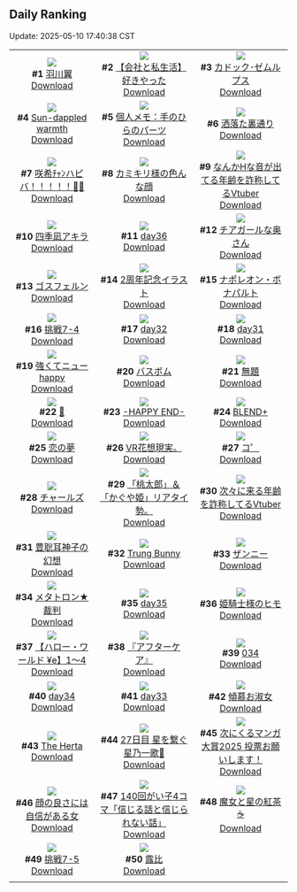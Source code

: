 ## Daily Ranking
Update: 2025-05-10 17:40:38 CST

|      |      |      |
| :----: | :----: | :----: |
| ![](https://i.pixiv.re/c/240x480/img-master/img/2025/05/08/00/00/02/130158445_p0_master1200.jpg)<br>**#1** [羽川翼](https://www.pixiv.net/artworks/130158445)<br>[Download](https://i.pixiv.re/img-original/img/2025/05/08/00/00/02/130158445_p0.png) | ![](https://i.pixiv.re/c/240x480/img-master/img/2025/05/09/12/00/22/130204969_p0_master1200.jpg)<br>**#2** [【会社と私生活】好きやった](https://www.pixiv.net/artworks/130204969)<br>[Download](https://i.pixiv.re/img-original/img/2025/05/09/12/00/22/130204969_p0.jpg) | ![](https://i.pixiv.re/c/240x480/img-master/img/2025/05/08/02/29/32/130163184_p0_master1200.jpg)<br>**#3** [カドック･ゼムルプス](https://www.pixiv.net/artworks/130163184)<br>[Download](https://i.pixiv.re/img-original/img/2025/05/08/02/29/32/130163184_p0.jpg) |
| ![](https://i.pixiv.re/c/240x480/img-master/img/2025/05/08/02/05/25/130162698_p0_master1200.jpg)<br>**#4** [Sun-dappled warmth](https://www.pixiv.net/artworks/130162698)<br>[Download](https://i.pixiv.re/img-original/img/2025/05/08/02/05/25/130162698_p0.jpg) | ![](https://i.pixiv.re/c/240x480/img-master/img/2025/05/08/06/00/06/130165991_p0_master1200.jpg)<br>**#5** [個人メモ：手のひらのパーツ](https://www.pixiv.net/artworks/130165991)<br>[Download](https://i.pixiv.re/img-original/img/2025/05/08/06/00/06/130165991_p0.jpg) | ![](https://i.pixiv.re/c/240x480/img-master/img/2025/05/09/07/30/01/130200853_p0_master1200.jpg)<br>**#6** [洒落た裏通り](https://www.pixiv.net/artworks/130200853)<br>[Download](https://i.pixiv.re/img-original/img/2025/05/09/07/30/01/130200853_p0.jpg) |
| ![](https://i.pixiv.re/c/240x480/img-master/img/2025/05/09/00/00/04/130191658_p0_master1200.jpg)<br>**#7** [咲希ﾁｬﾝハピバ！！！！！🎂🎉](https://www.pixiv.net/artworks/130191658)<br>[Download](https://i.pixiv.re/img-original/img/2025/05/09/00/00/04/130191658_p0.jpg) | ![](https://i.pixiv.re/c/240x480/img-master/img/2025/05/09/13/17/21/130206409_p0_master1200.jpg)<br>**#8** [カミキリ様の色んな顔](https://www.pixiv.net/artworks/130206409)<br>[Download](https://i.pixiv.re/img-original/img/2025/05/09/13/17/21/130206409_p0.jpg) | ![](https://i.pixiv.re/c/240x480/img-master/img/2025/05/08/21/00/10/130184260_p0_master1200.jpg)<br>**#9** [なんかHな音が出てる年齢を詐称してるVtuber](https://www.pixiv.net/artworks/130184260)<br>[Download](https://i.pixiv.re/img-original/img/2025/05/08/21/00/10/130184260_p0.jpg) |
| ![](https://i.pixiv.re/c/240x480/img-master/img/2025/05/09/04/47/38/130191804_p0_master1200.jpg)<br>**#10** [四季凪アキラ](https://www.pixiv.net/artworks/130191804)<br>[Download](https://i.pixiv.re/img-original/img/2025/05/09/04/47/38/130191804_p0.jpg) | ![](https://i.pixiv.re/c/240x480/img-master/img/2025/05/09/00/47/06/130193920_p0_master1200.jpg)<br>**#11** [day36](https://www.pixiv.net/artworks/130193920)<br>[Download](https://i.pixiv.re/img-original/img/2025/05/09/00/47/06/130193920_p0.jpg) | ![](https://i.pixiv.re/c/240x480/img-master/img/2025/05/08/00/01/40/130158842_p0_master1200.jpg)<br>**#12** [チアガールな奥さん](https://www.pixiv.net/artworks/130158842)<br>[Download](https://i.pixiv.re/img-original/img/2025/05/08/00/01/40/130158842_p0.jpg) |
| ![](https://i.pixiv.re/c/240x480/img-master/img/2025/05/08/00/00/17/130158566_p0_master1200.jpg)<br>**#13** [ゴスフェルン](https://www.pixiv.net/artworks/130158566)<br>[Download](https://i.pixiv.re/img-original/img/2025/05/08/00/00/17/130158566_p0.png) | ![](https://i.pixiv.re/c/240x480/img-master/img/2025/05/08/00/00/09/130158493_p0_master1200.jpg)<br>**#14** [2周年記念イラスト](https://www.pixiv.net/artworks/130158493)<br>[Download](https://i.pixiv.re/img-original/img/2025/05/08/00/00/09/130158493_p0.jpg) | ![](https://i.pixiv.re/c/240x480/img-master/img/2025/05/08/00/00/16/130158552_p0_master1200.jpg)<br>**#15** [ナポレオン・ボナパルト](https://www.pixiv.net/artworks/130158552)<br>[Download](https://i.pixiv.re/img-original/img/2025/05/08/00/00/16/130158552_p0.jpg) |
| ![](https://i.pixiv.re/c/240x480/img-master/img/2025/05/08/19/38/08/130181321_p0_master1200.jpg)<br>**#16** [挑戦7-4](https://www.pixiv.net/artworks/130181321)<br>[Download](https://i.pixiv.re/img-original/img/2025/05/08/19/38/08/130181321_p0.png) | ![](https://i.pixiv.re/c/240x480/img-master/img/2025/05/08/01/03/26/130161175_p0_master1200.jpg)<br>**#17** [day32](https://www.pixiv.net/artworks/130161175)<br>[Download](https://i.pixiv.re/img-original/img/2025/05/08/01/03/26/130161175_p0.jpg) | ![](https://i.pixiv.re/c/240x480/img-master/img/2025/05/08/01/02/42/130161149_p0_master1200.jpg)<br>**#18** [day31](https://www.pixiv.net/artworks/130161149)<br>[Download](https://i.pixiv.re/img-original/img/2025/05/08/01/02/42/130161149_p0.jpg) |
| ![](https://i.pixiv.re/c/240x480/img-master/img/2025/05/09/02/20/11/130196412_p0_master1200.jpg)<br>**#19** [強くてニューhappy](https://www.pixiv.net/artworks/130196412)<br>[Download](https://i.pixiv.re/img-original/img/2025/05/09/02/20/11/130196412_p0.png) | ![](https://i.pixiv.re/c/240x480/img-master/img/2025/05/08/12/35/01/130172149_p0_master1200.jpg)<br>**#20** [バスボム](https://www.pixiv.net/artworks/130172149)<br>[Download](https://i.pixiv.re/img-original/img/2025/05/08/12/35/01/130172149_p0.png) | ![](https://i.pixiv.re/c/240x480/img-master/img/2025/05/08/11/16/33/130170682_p0_master1200.jpg)<br>**#21** [無題](https://www.pixiv.net/artworks/130170682)<br>[Download](https://i.pixiv.re/img-original/img/2025/05/08/11/16/33/130170682_p0.jpg) |
| ![](https://i.pixiv.re/c/240x480/img-master/img/2025/05/08/00/30/02/130160049_p0_master1200.jpg)<br>**#22** [💞](https://www.pixiv.net/artworks/130160049)<br>[Download](https://i.pixiv.re/img-original/img/2025/05/08/00/30/02/130160049_p0.png) | ![](https://i.pixiv.re/c/240x480/img-master/img/2025/05/08/00/30/04/130160062_p0_master1200.jpg)<br>**#23** [-HAPPY END-](https://www.pixiv.net/artworks/130160062)<br>[Download](https://i.pixiv.re/img-original/img/2025/05/08/00/30/04/130160062_p0.jpg) | ![](https://i.pixiv.re/c/240x480/img-master/img/2025/05/08/00/00/11/130158505_p0_master1200.jpg)<br>**#24** [BLEND+](https://www.pixiv.net/artworks/130158505)<br>[Download](https://i.pixiv.re/img-original/img/2025/05/08/00/00/11/130158505_p0.png) |
| ![](https://i.pixiv.re/c/240x480/img-master/img/2025/05/09/00/00/16/130191759_p0_master1200.jpg)<br>**#25** [恋の夢](https://www.pixiv.net/artworks/130191759)<br>[Download](https://i.pixiv.re/img-original/img/2025/05/09/00/00/16/130191759_p0.png) | ![](https://i.pixiv.re/c/240x480/img-master/img/2025/05/09/19/04/31/130214096_p0_master1200.jpg)<br>**#26** [VR花想現実。](https://www.pixiv.net/artworks/130214096)<br>[Download](https://i.pixiv.re/img-original/img/2025/05/09/19/04/31/130214096_p0.jpg) | ![](https://i.pixiv.re/c/240x480/img-master/img/2025/05/09/12/12/39/130205233_p0_master1200.jpg)<br>**#27** [コ゜](https://www.pixiv.net/artworks/130205233)<br>[Download](https://i.pixiv.re/img-original/img/2025/05/09/12/12/39/130205233_p0.png) |
| ![](https://i.pixiv.re/c/240x480/img-master/img/2025/05/09/16/22/59/130209691_p0_master1200.jpg)<br>**#28** [チャールズ](https://www.pixiv.net/artworks/130209691)<br>[Download](https://i.pixiv.re/img-original/img/2025/05/09/16/22/59/130209691_p0.jpg) | ![](https://i.pixiv.re/c/240x480/img-master/img/2025/05/09/09/42/36/130202730_p0_master1200.jpg)<br>**#29** [「桃太郎」＆「かぐや姫」リアタイ勢。](https://www.pixiv.net/artworks/130202730)<br>[Download](https://i.pixiv.re/img-original/img/2025/05/09/09/42/36/130202730_p0.jpg) | ![](https://i.pixiv.re/c/240x480/img-master/img/2025/05/09/21/13/50/130219001_p0_master1200.jpg)<br>**#30** [次々に来る年齢を詐称してるVtuber](https://www.pixiv.net/artworks/130219001)<br>[Download](https://i.pixiv.re/img-original/img/2025/05/09/21/13/50/130219001_p0.png) |
| ![](https://i.pixiv.re/c/240x480/img-master/img/2025/05/08/12/29/36/130172022_p0_master1200.jpg)<br>**#31** [豊聡耳神子の幻想](https://www.pixiv.net/artworks/130172022)<br>[Download](https://i.pixiv.re/img-original/img/2025/05/08/12/29/36/130172022_p0.jpg) | ![](https://i.pixiv.re/c/240x480/img-master/img/2025/05/08/02/05/34/130162700_p0_master1200.jpg)<br>**#32** [Trung Bunny](https://www.pixiv.net/artworks/130162700)<br>[Download](https://i.pixiv.re/img-original/img/2025/05/08/02/05/34/130162700_p0.jpg) | ![](https://i.pixiv.re/c/240x480/img-master/img/2025/05/08/11/17/45/130170691_p0_master1200.jpg)<br>**#33** [ザンニー](https://www.pixiv.net/artworks/130170691)<br>[Download](https://i.pixiv.re/img-original/img/2025/05/08/11/17/45/130170691_p0.png) |
| ![](https://i.pixiv.re/c/240x480/img-master/img/2025/05/08/13/58/34/130173596_p0_master1200.jpg)<br>**#34** [メタトロン★裁判](https://www.pixiv.net/artworks/130173596)<br>[Download](https://i.pixiv.re/img-original/img/2025/05/08/13/58/34/130173596_p0.jpg) | ![](https://i.pixiv.re/c/240x480/img-master/img/2025/05/09/00/45/43/130193880_p0_master1200.jpg)<br>**#35** [day35](https://www.pixiv.net/artworks/130193880)<br>[Download](https://i.pixiv.re/img-original/img/2025/05/09/00/45/43/130193880_p0.jpg) | ![](https://i.pixiv.re/c/240x480/img-master/img/2025/05/08/07/22/25/130167262_p0_master1200.jpg)<br>**#36** [姫騎士様のヒモ](https://www.pixiv.net/artworks/130167262)<br>[Download](https://i.pixiv.re/img-original/img/2025/05/08/07/22/25/130167262_p0.png) |
| ![](https://i.pixiv.re/c/240x480/img-master/img/2025/05/08/00/11/31/130159342_p0_master1200.jpg)<br>**#37** [【ハロー・ワールド ¥e】1〜4](https://www.pixiv.net/artworks/130159342)<br>[Download](https://i.pixiv.re/img-original/img/2025/05/08/00/11/31/130159342_p0.jpg) | ![](https://i.pixiv.re/c/240x480/img-master/img/2025/05/09/00/00/28/130191832_p0_master1200.jpg)<br>**#38** [『アフターケア』](https://www.pixiv.net/artworks/130191832)<br>[Download](https://i.pixiv.re/img-original/img/2025/05/09/00/00/28/130191832_p0.png) | ![](https://i.pixiv.re/c/240x480/img-master/img/2025/05/08/01/30/38/130161883_p0_master1200.jpg)<br>**#39** [034](https://www.pixiv.net/artworks/130161883)<br>[Download](https://i.pixiv.re/img-original/img/2025/05/08/01/30/38/130161883_p0.jpg) |
| ![](https://i.pixiv.re/c/240x480/img-master/img/2025/05/09/00/45/06/130193854_p0_master1200.jpg)<br>**#40** [day34](https://www.pixiv.net/artworks/130193854)<br>[Download](https://i.pixiv.re/img-original/img/2025/05/09/00/45/06/130193854_p0.jpg) | ![](https://i.pixiv.re/c/240x480/img-master/img/2025/05/09/00/44/26/130193830_p0_master1200.jpg)<br>**#41** [day33](https://www.pixiv.net/artworks/130193830)<br>[Download](https://i.pixiv.re/img-original/img/2025/05/09/00/44/26/130193830_p0.jpg) | ![](https://i.pixiv.re/c/240x480/img-master/img/2025/05/08/16/02/16/130175820_p0_master1200.jpg)<br>**#42** [傾慕お淑女](https://www.pixiv.net/artworks/130175820)<br>[Download](https://i.pixiv.re/img-original/img/2025/05/08/16/02/16/130175820_p0.png) |
| ![](https://i.pixiv.re/c/240x480/img-master/img/2025/05/08/19/52/02/130181761_p0_master1200.jpg)<br>**#43** [The Herta](https://www.pixiv.net/artworks/130181761)<br>[Download](https://i.pixiv.re/img-original/img/2025/05/08/19/52/02/130181761_p0.png) | ![](https://i.pixiv.re/c/240x480/img-master/img/2025/05/08/03/37/15/130164308_p0_master1200.jpg)<br>**#44** [27日目 星を繋ぐ 星乃一歌🌌](https://www.pixiv.net/artworks/130164308)<br>[Download](https://i.pixiv.re/img-original/img/2025/05/08/03/37/15/130164308_p0.jpg) | ![](https://i.pixiv.re/c/240x480/img-master/img/2025/05/09/20/05/27/130216303_p0_master1200.jpg)<br>**#45** [次にくるマンガ大賞2025 投票お願いします！](https://www.pixiv.net/artworks/130216303)<br>[Download](https://i.pixiv.re/img-original/img/2025/05/09/20/05/27/130216303_p0.jpg) |
| ![](https://i.pixiv.re/c/240x480/img-master/img/2025/05/09/01/46/17/130195669_p0_master1200.jpg)<br>**#46** [顔の良さには自信がある女](https://www.pixiv.net/artworks/130195669)<br>[Download](https://i.pixiv.re/img-original/img/2025/05/09/01/46/17/130195669_p0.jpg) | ![](https://i.pixiv.re/c/240x480/img-master/img/2025/05/08/00/02/23/130158905_p0_master1200.jpg)<br>**#47** [140回がい子4コマ「信じる話と信じられない話」](https://www.pixiv.net/artworks/130158905)<br>[Download](https://i.pixiv.re/img-original/img/2025/05/08/00/02/23/130158905_p0.png) | ![](https://i.pixiv.re/c/240x480/img-master/img/2025/05/08/18/41/51/130179584_p0_master1200.jpg)<br>**#48** [魔女と星の紅茶☕](https://www.pixiv.net/artworks/130179584)<br>[Download](https://i.pixiv.re/img-original/img/2025/05/08/18/41/51/130179584_p0.jpg) |
| ![](https://i.pixiv.re/c/240x480/img-master/img/2025/05/09/18/46/03/130213335_p0_master1200.jpg)<br>**#49** [挑戦7-5](https://www.pixiv.net/artworks/130213335)<br>[Download](https://i.pixiv.re/img-original/img/2025/05/09/18/46/03/130213335_p0.png) | ![](https://i.pixiv.re/c/240x480/img-master/img/2025/05/09/17/16/37/130210815_p0_master1200.jpg)<br>**#50** [露比](https://www.pixiv.net/artworks/130210815)<br>[Download](https://i.pixiv.re/img-original/img/2025/05/09/17/16/37/130210815_p0.jpg) |
|      |
